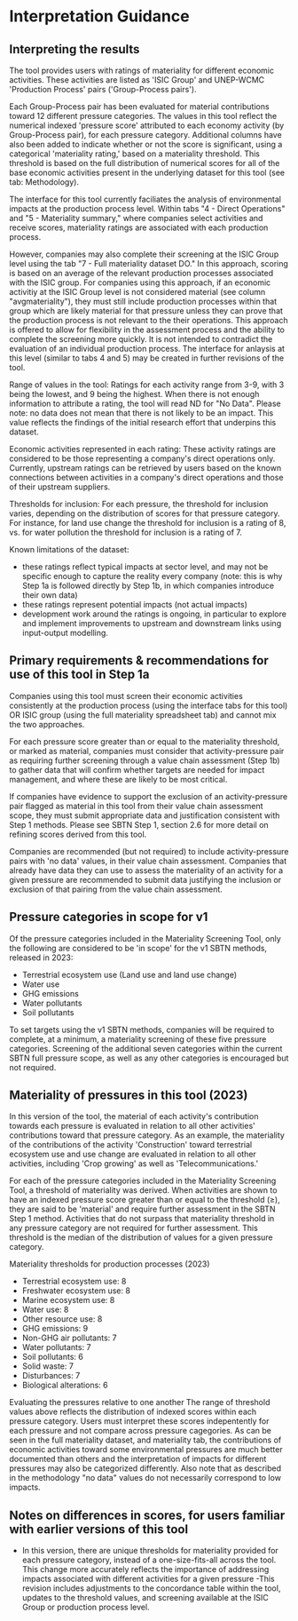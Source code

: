 
# Interpretation Guidance

## Interpreting the results

The tool provides users with ratings of materiality for different economic activities. These activities are listed as 'ISIC Group' and UNEP-WCMC 'Production Process' pairs ('Group-Process pairs').  

Each Group-Process pair has been evaluated for material contributions toward 12 different pressure categories. The values in this tool reflect the numerical indexed 'pressure score' attributed to each economy activity (by Group-Process pair), for each pressure category. Additional columns have also been added to indicate whether or not the score is significant, using a categorical 'materiality rating,' based on a materiality threshold. This threshold is based on the full distribution of numerical scores for all of the base economic activities present in the underlying dataset for this tool (see tab: Methodology). 

The interface for this tool currently faciliates the analysis of environmental impacts at the production process level. Within tabs "4 - Direct Operations" and "5 - Materiality summary," where companies select activities and receive scores, materiality ratings are associated with each production process. 

However, companies may also complete their screening at the ISIC Group level using the tab "7 - Full materiality dataset DO." In this approach, scoring is based on an average of the relevant production processes associated with the ISIC group. For companies using this approach, if an economic activitiy at the ISIC Group level is not considered material (see column "avgmateriality"), they must still include production processes within that group which are likely material for that pressure unless they can prove that the production process is not relevant to the their operations. This approach is offered to allow for flexibility in the assessment process and the ability to complete the screening more quickly. It is not intended to contradict the evaluation of an individual production process. The interface for anlaysis at this level (similar to tabs 4 and 5) may be created in further revisions of the tool.


Range of values in the tool: Ratings for each activity range from 3-9, with 3 being the lowest, and 9 being the highest. When there is not enough information to attribute a rating, the tool will read ND for "No Data". Please note: no data does not mean that there is not likely to be an impact. This value reflects the findings of the initial research effort that underpins this dataset.

Economic activities represented in each rating: These activity ratings are considered to be those representing a company's direct operations only. Currently, upstream ratings can be retrieved by users based on the known connections between activities in a company's direct operations and those of their upstream suppliers.

Thresholds for inclusion: For each pressure, the threshold for inclusion varies, depending on the distribution of scores for that pressure category. For instance, for land use change the threshold for inclusion is a rating of 8, vs. for water pollution the threshold for inclusion is a rating of 7. 

Known limitations of the dataset:
- these ratings reflect typical impacts at sector level, and may not be specific enough to capture the reality every company (note: this is why Step 1a is followed directly by Step 1b, in which companies introduce their own data)
- these ratings represent potential impacts (not actual impacts)
- development work around the ratings is ongoing, in particular to explore and implement improvements to upstream and downstream links using input-output modelling.

## Primary requirements & recommendations for use of this tool in Step 1a

Companies using this tool must screen their economic activities consistently at the production process (using the interface tabs for this tool) OR ISIC group (using the full materiality spreadsheet tab) and cannot mix the two approaches. 

For each pressure score greater than or equal to the materiality threshold, or marked as material, companies must consider that activity-pressure pair as requiring further screening through a value chain assessment (Step 1b) to gather data that will confirm whether targets are needed for impact management, and where these are likely to be most critical. 

If companies have evidence to support the exclusion of an activity-pressure pair flagged as material in this tool from their value chain assessment scope, they must submit appropriate data and justification consistent with Step 1 methods. Please see SBTN Step 1, section 2.6 for more detail on refining scores derived from this tool. 

Companies are recommended (but not required) to include activity-pressure pairs with 'no data' values, in their value chain assessment. Companies that already have data they can use to assess the materiality of an activity for a given pressure are recommended to submit data justifying the inclusion or exclusion of that pairing from the value chain assessment.

## Pressure categories in scope for v1

Of the pressure categories included in the Materiality Screening Tool, only the following are considered to be 'in scope' for the v1 SBTN methods, released in 2023:
- Terrestrial ecosystem use (Land use and land use change)
- Water use
- GHG emissions
- Water pollutants
- Soil pollutants

To set targets using the v1 SBTN methods, companies will be required to complete, at a minimum, a materiality screening of these five pressure categories. Screening of the additional seven categories within the current SBTN full pressure scope, as well as any other categories is encouraged but not required.

## Materiality of pressures in this tool (2023)

In this version of the tool, the material of each activity's contribution towards each pressure is evaluated in relation to all other activities' contributions toward that pressure category. As an example, the materiality of the contributions of the activity 'Construction' toward terrestrial ecosystem use and use change are evaluated in relation to all other activities, including 'Crop growing' as well as 'Telecommunications.' 

For each of the pressure categories included in the Materiality Screening Tool, a threshold of materiality was derived. When activities are shown to have an indexed pressure score greater than or equal to the threshold (≥), they are said to be 'material' and require further assessment in the SBTN Step 1 method. Activities that do not surpass that materiality threshold in any pressure category are not required for further assessment. This threshold is the median of the distribution of values for a given pressure category.

Materiality thresholds for production processes (2023)
- Terrestrial ecosystem use: 8
- Freshwater ecosystem use: 8
- Marine ecosystem use: 8
- Water use: 8
- Other resource use: 8 
- GHG emissions: 9
- Non-GHG air pollutants: 7
- Water pollutants: 7
- Soil pollutants: 6
- Solid waste: 7
- Disturbances: 7
- Biological alterations: 6

Evaluating the pressures relative to one another
The range of threshold values above reflects the distribution of indexed scores within each pressure category. Users must interpret these scores indepentently for each pressure and not compare across pressure cagegories. As can be seen in the full materiality dataset, and materiality tab, the contributions of economic activities toward some environmental pressures are much better documented than others and the interpretation of impacts for different pressures may also be categorized differently. Also note that as described in the methodology "no data" values do not necessarily correspond to low impacts.

## Notes on differences in scores, for users familiar with earlier versions of this tool
- In this version, there are unique thresholds for materiality provided for each pressure category, instead of a one-size-fits-all across the tool. This change more accurately reflects the importance of addressing impacts associated with different activities for a given pressure
-This revision includes adjustments to the concordance table within the tool, updates to the threshold values, and screening available at the ISIC Group or production process level.
